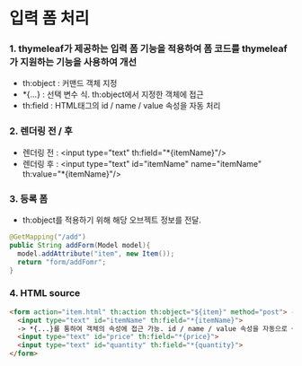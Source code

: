 입력 폼 처리
============
### 1. thymeleaf가 제공하는 입력 폼 기능을 적용하여 폼 코드를 thymeleaf가 지원하는 기능을 사용하여 개선
 - th:object : 커맨드 객체 지정
 - *{...} : 선택 변수 식. th:object에서 지정한 객체에 접근
 - th:field : HTML태그의 id / name / value 속성을 자동 처리

### 2. 렌더링 전 / 후
 - 렌더링 전 : \<input type="text" th:field="*{itemName}"/>
 - 렌더링 후 : \<input type="text" id="itemName" name="itemName" th:value="*{itemName}"/>

### 3. 등록 폼
 - th:object를 적용하기 위해 해당 오브젝트 정보를 전달.
```java
@GetMapping("/add")
public String addForm(Model model){
  model.addAttribute("item", new Item());
  return "form/addFomr";
}
```

### 4. HTML source
```html
<form action="item.html" th:action th:object="${item}" method="post"> -> th:object="${item}"을 통해 form에서 사용할 객체 지정
  <input type="text" id="itemName" th:field="*{itemName}">
  -> *{...}를 통하여 객체의 속성에 접근 가능. id / name / value 속성을 자동으로 생성해준다. 참고로, 해당 태그에서 id 부분을 지워도 th:field가 자동으로 생성해준다.
  <input type="text" id="price" th:field="*{price}">
  <input type="text" id="quantity" th:field="*{quantity}">
</form>
```
